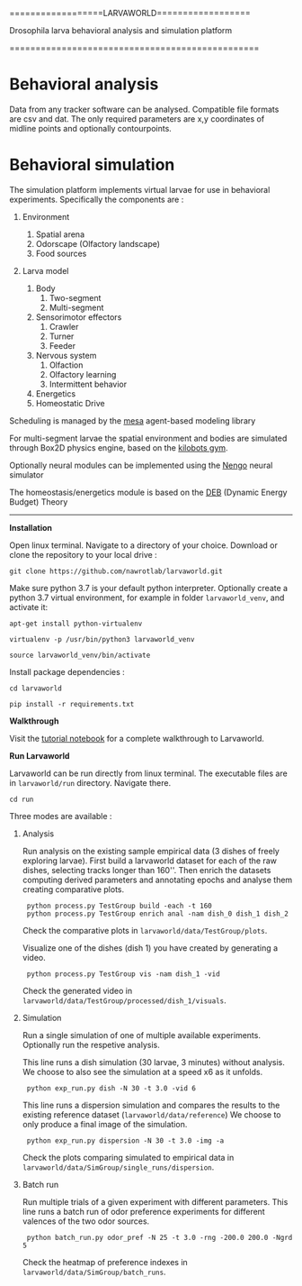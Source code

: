 ==================LARVAWORLD==================

Drosophila larva behavioral analysis and simulation platform

================================================

Behavioral analysis
===================
Data from any tracker software can be analysed. Compatible file formats are csv and dat. 
The only required parameters are x,y coordinates of midline points and optionally contourpoints.

Behavioral simulation
=====================
The simulation platform implements virtual larvae for use in behavioral experiments. 
Specifically the components are :
1. Environment
    1. Spatial arena
    2. Odorscape (Olfactory landscape)
    3. Food sources

2. Larva model
    1. Body
        1. Two-segment
        2. Multi-segment
    2. Sensorimotor effectors
        1. Crawler
        2. Turner
        3. Feeder
    3. Nervous system
        1. Olfaction
        2. Olfactory learning
        3. Intermittent behavior
    4. Energetics
    5. Homeostatic Drive

Scheduling is managed by the [mesa](https://mesa.readthedocs.io/en/master/) agent-based modeling library

For multi-segment larvae the spatial environment and bodies are simulated through Box2D physics engine, 
based on the [kilobots gym](https://github.com/gregorgebhardt/gym-kilobots).

Optionally neural modules can be implemented using the [Nengo](https://www.nengo.ai/) neural simulator

The homeostasis/energetics module is based on the [DEB](http://www.debtheory.org/wiki/index.php?title=Main_Page) (Dynamic Energy Budget) Theory

-----------------------------------------------------------------------------------------------------------------

**Installation**

Open linux terminal.
Navigate to a directory of your choice.
Download or clone the repository to your local drive :

    git clone https://github.com/nawrotlab/larvaworld.git

Make sure python 3.7 is your default python interpreter.
Optionally create a python 3.7 virtual environment, for example in folder `larvaworld_venv`, and activate it:

    apt-get install python-virtualenv

    virtualenv -p /usr/bin/python3 larvaworld_venv

    source larvaworld_venv/bin/activate


Install package dependencies :

    cd larvaworld

    pip install -r requirements.txt
    

**Walkthrough**

Visit the [tutorial notebook](tutorial/walkthrough.ipynb) for a complete walkthrough to Larvaworld.

**Run Larvaworld**

Larvaworld can be run directly from linux terminal.
The executable files are in `larvaworld/run` directory. Navigate there.

    cd run


Three modes are available :

1. Analysis 

    Run analysis on the existing sample empirical data (3 dishes of freely exploring larvae).
    First build a larvaworld dataset for each of the raw dishes, selecting tracks longer than 160''.
    Then enrich the datasets computing derived parameters and annotating epochs and analyse them creating comparative plots.
    
        python process.py TestGroup build -each -t 160
        python process.py TestGroup enrich anal -nam dish_0 dish_1 dish_2
        
    Check the comparative plots in `larvaworld/data/TestGroup/plots`.

    Visualize one of the dishes (dish 1) you have created by generating a video.

        python process.py TestGroup vis -nam dish_1 -vid
    
    Check the generated video in `larvaworld/data/TestGroup/processed/dish_1/visuals`.

2. Simulation

    Run a single simulation of one of multiple available experiments. 
    Optionally run the respetive analysis.
   
    This line runs a dish simulation (30 larvae, 3 minutes) without analysis. 
    We choose to also see the simulation at a speed x6 as it unfolds.
    
        python exp_run.py dish -N 30 -t 3.0 -vid 6
    
    This line runs a dispersion simulation and compares the results to the existing reference dataset (`larvaworld/data/reference`)
    We choose to only produce a final image of the simulation.
    
        python exp_run.py dispersion -N 30 -t 3.0 -img -a
        
    Check the plots comparing simulated to empirical data in `larvaworld/data/SimGroup/single_runs/dispersion`.
    
3. Batch run

    Run multiple trials of a given experiment with different parameters.
    This line runs a batch run of odor preference experiments for different valences of the two odor sources.
    
        python batch_run.py odor_pref -N 25 -t 3.0 -rng -200.0 200.0 -Ngrd 5
        
    Check the heatmap of preference indexes in `larvaworld/data/SimGroup/batch_runs`.
